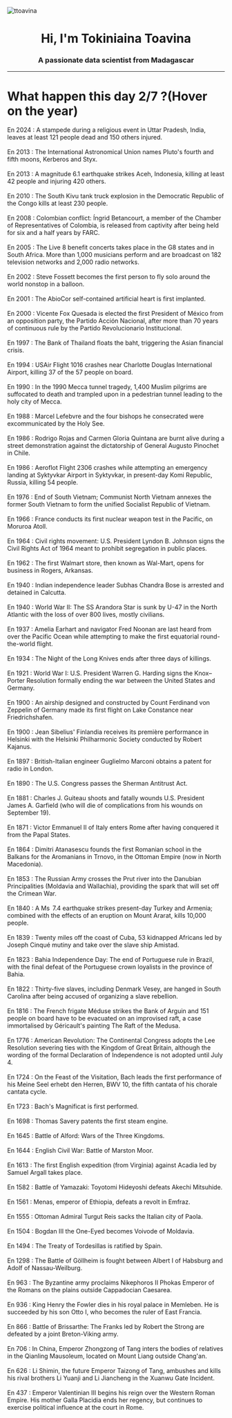 
<p align="left"> <img src="https://komarev.com/ghpvc/?username=ttoavina&label=Profile%20views&color=0e75b6&style=flat" alt="ttoavina" /> </p>
<h1 align="center">Hi, I'm Tokiniaina Toavina</h1>
<h3 align="center">A passionate data scientist from Madagascar</h3>
    
<hr/>
<h1> What happen this day 2/7 ?(Hover on the year)</h1>

En 2024 : A stampede during a religious event in Uttar Pradesh, India, leaves at least 121 people dead and 150 others injured.
<br/><br/>
En 2013 : The International Astronomical Union names Pluto's fourth and fifth moons, Kerberos and Styx.
<br/><br/>
En 2013 : A magnitude 6.1 earthquake strikes Aceh, Indonesia, killing at least 42 people and injuring 420 others.
<br/><br/>
En 2010 : The South Kivu tank truck explosion in the Democratic Republic of the Congo kills at least 230 people.
<br/><br/>
En 2008 : Colombian conflict: Íngrid Betancourt, a member of the Chamber of Representatives of Colombia, is released from captivity after being held for six and a half years by FARC.
<br/><br/>
En 2005 : The Live 8 benefit concerts takes place in the G8 states and in South Africa. More than 1,000 musicians perform and are broadcast on 182 television networks and 2,000 radio networks.
<br/><br/>
En 2002 : Steve Fossett becomes the first person to fly solo around the world nonstop in a balloon.
<br/><br/>
En 2001 : The AbioCor self-contained artificial heart is first implanted.
<br/><br/>
En 2000 : Vicente Fox Quesada is elected the first President of México from an opposition party, the Partido Acción Nacional, after more than 70 years of continuous rule by the Partido Revolucionario Institucional.
<br/><br/>
En 1997 : The Bank of Thailand floats the baht, triggering the Asian financial crisis.
<br/><br/>
En 1994 : USAir Flight 1016 crashes near Charlotte Douglas International Airport, killing 37 of the 57 people on board.
<br/><br/>
En 1990 : In the 1990 Mecca tunnel tragedy, 1,400 Muslim pilgrims are suffocated to death and trampled upon in a pedestrian tunnel leading to the holy city of Mecca.
<br/><br/>
En 1988 : Marcel Lefebvre and the four bishops he consecrated were excommunicated by the Holy See.
<br/><br/>
En 1986 : Rodrigo Rojas and Carmen Gloria Quintana are burnt alive during a street demonstration against the dictatorship of General Augusto Pinochet in Chile.
<br/><br/>
En 1986 : Aeroflot Flight 2306 crashes while attempting an emergency landing at Syktyvkar Airport in Syktyvkar, in present-day Komi Republic, Russia, killing 54 people.
<br/><br/>
En 1976 : End of South Vietnam; Communist North Vietnam annexes the former South Vietnam to form the unified Socialist Republic of Vietnam.
<br/><br/>
En 1966 : France conducts its first nuclear weapon test in the Pacific, on Moruroa Atoll.
<br/><br/>
En 1964 : Civil rights movement: U.S. President Lyndon B. Johnson signs the Civil Rights Act of 1964 meant to prohibit segregation in public places.
<br/><br/>
En 1962 : The first Walmart store, then known as Wal-Mart, opens for business in Rogers, Arkansas.
<br/><br/>
En 1940 : Indian independence leader Subhas Chandra Bose is arrested and detained in Calcutta.
<br/><br/>
En 1940 : World War II: The SS Arandora Star is sunk by U-47 in the North Atlantic with the loss of over 800 lives, mostly civilians.
<br/><br/>
En 1937 : Amelia Earhart and navigator Fred Noonan are last heard from over the Pacific Ocean while attempting to make the first equatorial round-the-world flight.
<br/><br/>
En 1934 : The Night of the Long Knives ends after three days of killings.
<br/><br/>
En 1921 : World War I: U.S. President Warren G. Harding signs the Knox–Porter Resolution formally ending the war between the United States and Germany.
<br/><br/>
En 1900 : An airship designed and constructed by Count Ferdinand von Zeppelin of Germany made its first flight on Lake Constance near Friedrichshafen.
<br/><br/>
En 1900 : Jean Sibelius' Finlandia receives its première performance in Helsinki with the Helsinki Philharmonic Society conducted by Robert Kajanus.
<br/><br/>
En 1897 : British-Italian engineer Guglielmo Marconi obtains a patent for radio in London.
<br/><br/>
En 1890 : The U.S. Congress passes the Sherman Antitrust Act.
<br/><br/>
En 1881 : Charles J. Guiteau shoots and fatally wounds U.S. President James A. Garfield (who will die of complications from his wounds on September 19).
<br/><br/>
En 1871 : Victor Emmanuel II of Italy enters Rome after having conquered it from the Papal States.
<br/><br/>
En 1864 : Dimitri Atanasescu founds the first Romanian school in the Balkans for the Aromanians in Trnovo, in the Ottoman Empire (now in North Macedonia).
<br/><br/>
En 1853 : The Russian Army crosses the Prut river into the Danubian Principalities (Moldavia and Wallachia), providing the spark that will set off the Crimean War.
<br/><br/>
En 1840 : A Ms  7.4 earthquake strikes present-day Turkey and Armenia; combined with the effects of an eruption on Mount Ararat, kills 10,000 people.
<br/><br/>
En 1839 : Twenty miles off the coast of Cuba, 53 kidnapped Africans led by Joseph Cinqué mutiny and take over the slave ship Amistad.
<br/><br/>
En 1823 : Bahia Independence Day: The end of Portuguese rule in Brazil, with the final defeat of the Portuguese crown loyalists in the province of Bahia.
<br/><br/>
En 1822 : Thirty-five slaves, including Denmark Vesey, are hanged in South Carolina after being accused of organizing a slave rebellion.
<br/><br/>
En 1816 : The French frigate Méduse strikes the Bank of Arguin and 151 people on board have to be evacuated on an improvised raft, a case immortalised by Géricault's painting The Raft of the Medusa.
<br/><br/>
En 1776 : American Revolution: The Continental Congress adopts the Lee Resolution severing ties with the Kingdom of Great Britain, although the wording of the formal Declaration of Independence is not adopted until July 4.
<br/><br/>
En 1724 : On the Feast of the Visitation, Bach leads the first performance of his Meine Seel erhebt den Herren, BWV 10, the fifth cantata of his chorale cantata cycle.
<br/><br/>
En 1723 : Bach's Magnificat is first performed.
<br/><br/>
En 1698 : Thomas Savery patents the first steam engine.
<br/><br/>
En 1645 : Battle of Alford: Wars of the Three Kingdoms.
<br/><br/>
En 1644 : English Civil War: Battle of Marston Moor.
<br/><br/>
En 1613 : The first English expedition (from Virginia) against Acadia led by Samuel Argall takes place.
<br/><br/>
En 1582 : Battle of Yamazaki: Toyotomi Hideyoshi defeats Akechi Mitsuhide.
<br/><br/>
En 1561 : Menas, emperor of Ethiopia, defeats a revolt in Emfraz.
<br/><br/>
En 1555 : Ottoman Admiral Turgut Reis sacks the Italian city of Paola.
<br/><br/>
En 1504 : Bogdan III the One-Eyed becomes Voivode of Moldavia.
<br/><br/>
En 1494 : The Treaty of Tordesillas is ratified by Spain.
<br/><br/>
En 1298 : The Battle of Göllheim is fought between Albert I of Habsburg and Adolf of Nassau-Weilburg.
<br/><br/>
En 963 : The Byzantine army proclaims Nikephoros II Phokas Emperor of the Romans on the plains outside Cappadocian Caesarea.
<br/><br/>
En 936 : King Henry the Fowler dies in his royal palace in Memleben. He is succeeded by his son Otto I, who becomes the ruler of East Francia.
<br/><br/>
En 866 : Battle of Brissarthe: The Franks led by Robert the Strong are defeated by a joint Breton-Viking army.
<br/><br/>
En 706 : In China, Emperor Zhongzong of Tang inters the bodies of relatives in the Qianling Mausoleum, located on Mount Liang outside Chang'an.
<br/><br/>
En 626 : Li Shimin, the future Emperor Taizong of Tang, ambushes and kills his rival brothers Li Yuanji and Li Jiancheng in the Xuanwu Gate Incident.
<br/><br/>
En 437 : Emperor Valentinian III begins his reign over the Western Roman Empire. His mother Galla Placidia ends her regency, but continues to exercise political influence at the court in Rome.
<br/><br/>
